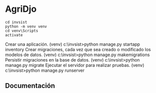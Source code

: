 # AgriDjo

```
cd invsist
python -m venv venv
cd venv\Scripts
activate
```

Crear una aplicación.
(venv) c:\invsist>python manage.py startapp inventory
Crear migraciones, cada vez que sea creado o modificado los modelos de datos.
(venv) c:\invsist>python manage.py makemigrations
Persistir migraciones en la base de datos.
(venv) c:\invsist>python manage.py migrate
Ejecutar el servidor para realizar pruebas.
(venv) c:\invsist>python manage.py runserver

## Documentación

